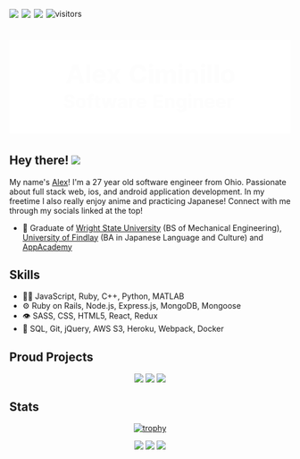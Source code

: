 ![visitors](https://visitor-badge.laobi.icu/badge?page_id=$[Alex-Ciminillo].$[README.md]&left_color=black&right_color=grey)
<a href="https://www.linkedin.com/in/www.linkedin.com/in/alexzander-ciminillo/">
  <img align="left" width="22px" src="https://raw.githubusercontent.com/Alyx-Clark/Alyx-Clark/main/linkedin.png" />
</a>
<a href="mailto:ciminilloa@findlay.edu">
  <img align="left" width="22px" src="https://raw.githubusercontent.com/Alyx-Clark/Alyx-Clark/main/gmail.png" />
</a>
<a href="https://angel.co/u/alexzander-christopher-scot-ciminillo">
  <img align="left" width="22px" src="https://raw.githubusercontent.com/Alyx-Clark/Alyx-Clark/main/angellist.png" />
</a>
<h1 align="center">
  
  ![](https://github.com/alex-ciminillo/alex-ciminillo/blob/master/alexciminillo.gif)
  
</h1>
  
## Hey there! <img src="https://media.giphy.com/media/hvRJCLFzcasrR4ia7z/giphy.gif" width="25px">
My name's [Alex](https://alex-ciminillo.github.io/)! I'm a 27 year old software engineer from Ohio. Passionate about full stack web, ios, and android application development. In my freetime I also really enjoy anime and practicing Japanese! Connect with me through my socials linked at the top!


- 🧭 Graduate of [Wright State University](https://www.wright.edu/) (BS of Mechanical Engineering), [University of Findlay](https://www.findlay.edu/) (BA in Japanese Language and Culture) and [AppAcademy](https://www.appacademy.io/)

## Skills
- 👨‍💻 JavaScript, Ruby, C++, Python, MATLAB
- ⚙️ Ruby on Rails, Node.js, Express.js, MongoDB, Mongoose
- 👁️ SASS, CSS, HTML5, React, Redux
- 💽 SQL, Git, jQuery, AWS S3, Heroku, Webpack, Docker

## Proud Projects
<div align="center">
<img align=top src="https://github-readme-stats.vercel.app/api/pin/?username=Alex-Ciminillo&repo=freeBook&theme=dark"/>
<img align=top src="https://github-readme-stats.vercel.app/api/pin/?username=Alex-Ciminillo&repo=tower_of_dreams&theme=dark"/>
<img align=top src="https://github-readme-stats.vercel.app/api/pin/?username=amandac3600&repo=Flip_Up&theme=dark"/>
</div>

## Stats



<div align="center">
  
  [![trophy](https://github-profile-trophy.vercel.app/?username=Alex-Ciminillo&margin-w=35&theme=dark&no-frame=true&no-bg=true)](https://github.com/ryo-ma/github-profile-trophy)
  
  <img align=top src="https://github-readme-stats.vercel.app/api?username=Alex-Ciminillo&theme=dark&show_icons=true&include_all_commits=true&count_private=true&hide_border=true&border_radius=11&line_height=27&custom_title=GitHub Stats" />
  <img align=top src="https://github-readme-stats.vercel.app/api/top-langs/?username=Alex-Ciminillo&theme=dark&show_icons=true&hide_border=true&langs_count=3&border_radius=11&line_height=27" />
  <img src="https://github-readme-streak-stats.herokuapp.com/?user=Alex-Ciminillo&theme=dark"/>
<div>
